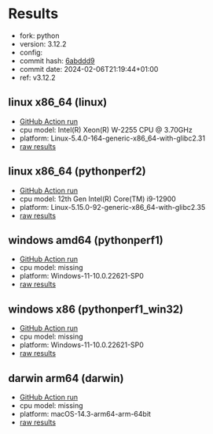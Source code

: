 # Results

- fork: python
- version: 3.12.2
- config: 
- commit hash: [6abddd9](https://github.com/python/cpython/commit/6abddd9)
- commit date: 2024-02-06T21:19:44+01:00
- ref: v3.12.2

## linux x86_64 (linux)

- [GitHub Action run](https://github.com/faster-cpython/benchmarking/actions/runs/7844716907)
- cpu model: Intel(R) Xeon(R) W-2255 CPU @ 3.70GHz
- platform: Linux-5.4.0-164-generic-x86_64-with-glibc2.31
- [raw results](bm-20240206-linux-x86_64-python-v3.12.2-3.12.2-6abddd9.json)

## linux x86_64 (pythonperf2)

- [GitHub Action run](https://github.com/faster-cpython/benchmarking/actions/runs/7844716907)
- cpu model: 12th Gen Intel(R) Core(TM) i9-12900
- platform: Linux-5.15.0-92-generic-x86_64-with-glibc2.35
- [raw results](bm-20240206-pythonperf2-x86_64-python-v3.12.2-3.12.2-6abddd9.json)

## windows amd64 (pythonperf1)

- [GitHub Action run](https://github.com/faster-cpython/benchmarking/actions/runs/7844716907)
- cpu model: missing
- platform: Windows-11-10.0.22621-SP0
- [raw results](bm-20240206-pythonperf1-amd64-python-v3.12.2-3.12.2-6abddd9.json)

## windows x86 (pythonperf1_win32)

- [GitHub Action run](https://github.com/faster-cpython/benchmarking/actions/runs/7844716907)
- cpu model: missing
- platform: Windows-11-10.0.22621-SP0
- [raw results](bm-20240206-pythonperf1_win32-x86-python-v3.12.2-3.12.2-6abddd9.json)

## darwin arm64 (darwin)

- [GitHub Action run](https://github.com/faster-cpython/benchmarking/actions/runs/7844716907)
- cpu model: missing
- platform: macOS-14.3-arm64-arm-64bit
- [raw results](bm-20240206-darwin-arm64-python-v3.12.2-3.12.2-6abddd9.json)

